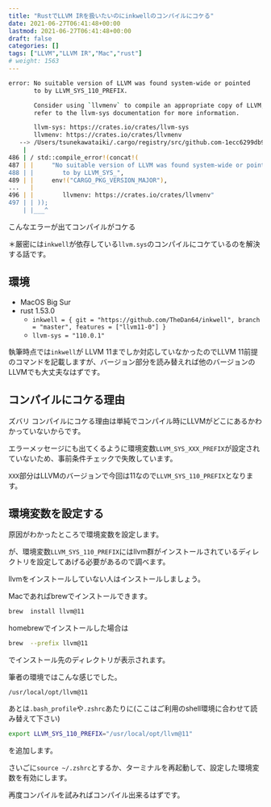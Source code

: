```yaml
---
title: "RustでLLVM IRを扱いたいのにinkwellのコンパイルにコケる"
date: 2021-06-27T06:41:48+00:00
lastmod: 2021-06-27T06:41:48+00:00
draft: false
categories: []
tags: ["LLVM","LLVM IR","Mac","rust"]
# weight: 1563
---
```

```bash
error: No suitable version of LLVM was found system-wide or pointed
       to by LLVM_SYS_110_PREFIX.

       Consider using `llvmenv` to compile an appropriate copy of LLVM, and
       refer to the llvm-sys documentation for more information.

       llvm-sys: https://crates.io/crates/llvm-sys
       llvmenv: https://crates.io/crates/llvmenv
   --> /Users/tsunekawataiki/.cargo/registry/src/github.com-1ecc6299db9ec823/llvm-sys-110.0.1/src/lib.rs:486:1
    |
486 | / std::compile_error!(concat!(
487 | |     "No suitable version of LLVM was found system-wide or pointed
488 | |        to by LLVM_SYS_",
489 | |     env!("CARGO_PKG_VERSION_MAJOR"),
...   |
496 | |        llvmenv: https://crates.io/crates/llvmenv"
497 | | ));
    | |___^

```
こんなエラーが出てコンパイルがコケる

＊厳密には`inkwell`が依存している`llvm.sys`のコンパイルにコケているのを解決する話です。  

## 環境
- MacOS Big Sur
- rust 1.53.0
  - `inkwell = { git = "https://github.com/TheDan64/inkwell", branch = "master", features = ["llvm11-0"] }`
  - `llvm-sys = "110.0.1"`

執筆時点では`inkwell`が LLVM 11までしか対応していなかったのでLLVM 11前提のコマンドを記載しますが、バージョン部分を読み替えれば他のバージョンのLLVMでも大丈夫なはずです。  


## コンパイルにコケる理由  
ズバリ コンパイルにコケる理由は単純でコンパイル時にLLVMがどこにあるかわかっていないからです。  

エラーメッセージにも出てくるように環境変数`LLVM_SYS_XXX_PREFIX`が設定されていないため、事前条件チェックで失敗しています。  

`XXX`部分はLLVMのバージョンで今回は11なので`LLVM_SYS_110_PREFIX`となります。  

## 環境変数を設定する

原因がわかったところで環境変数を設定します。  

が、環境変数`LLVM_SYS_110_PREFIX`にはllvm群がインストールされているディレクトリを設定してあげる必要があるので調べます。  

llvmをインストールしていない人はインストールしましょう。  

Macであればbrewでインストールできます。  

```bash
brew  install llvm@11
```

homebrewでインストールした場合は

```bash
brew  --prefix llvm@11
```
でインストール先のディレクトリが表示されます。  

筆者の環境ではこんな感じでした。  
```
/usr/local/opt/llvm@11
```


あとは`.bash_profile`や`.zshrc`あたりに(ここはご利用のshell環境に合わせて読み替えて下さい)

```bash
export LLVM_SYS_110_PREFIX="/usr/local/opt/llvm@11"
```

を追加します。  

さいごに`source ~/.zshrc`とするか、ターミナルを再起動して、設定した環境変数を有効にします。

再度コンパイルを試みればコンパイル出来るはずです。
